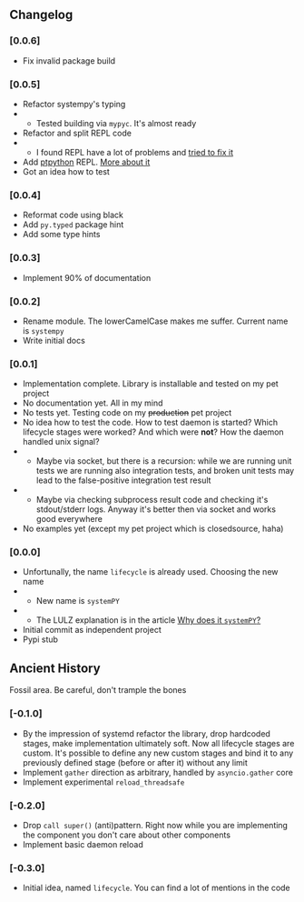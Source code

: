 ## Changelog

### [0.0.6]

- Fix invalid package build

### [0.0.5]

- Refactor systempy's typing
- - Tested building via `mypyc`. It's almost ready
- Refactor and split REPL code
- - I found REPL have a lot of problems and
    [tried to fix it](../marginal_notes/repl_pain)
- Add [ptpython](https://github.com/prompt-toolkit/ptpython) REPL.
  [More about it](../../examples/self-hosted/repl#ptrepl-extension)
- Got an idea how to test

### [0.0.4]

- Reformat code using black
- Add `py.typed` package hint
- Add some type hints

### [0.0.3]

- Implement 90% of documentation

### [0.0.2]

- Rename module. The lowerCamelCase makes me suffer. Current name is `systempy`
- Write initial docs

### [0.0.1]

- Implementation complete. Library is installable and tested on my pet project
- No documentation yet. All in my mind
- No tests yet. Testing code on my ~~production~~ pet project
- No idea how to test the code. How to test daemon is started? Which lifecycle
  stages were worked? And which were **not**? How the daemon handled unix signal?
- - Maybe via socket, but there is a recursion: while we are running unit tests
    we are running also integration tests, and broken unit tests may lead to the
    false-positive integration test result
- - Maybe via checking subprocess result code and checking it's stdout/stderr
    logs. Anyway it's better then via socket and works good everywhere
- No examples yet (except my pet project which is closedsource, haha)

### [0.0.0]

- Unfortunally, the name `lifecycle` is already used. Choosing the new name
- - New name is `systemPY`
- - The LULZ explanation is in the article
    [Why does it `systemPY`?](https://telegra.ph/Why-does-it-systemPY-08-12)
- Initial commit as independent project
- Pypi stub

## Ancient History

Fossil area. Be careful, don't trample the bones

### [-0.1.0]

- By the impression of systemd refactor the library, drop hardcoded stages,
  make implementation ultimately soft. Now all lifecycle stages are custom.
  It's possible to define any new custom stages and bind it to any previously
  defined stage (before or after it) without any limit
- Implement `gather` direction as arbitrary, handled by `asyncio.gather` core
- Implement experimental `reload_threadsafe`

### [-0.2.0]

- Drop `call super()` (anti)pattern. Right now while you are implementing the
  component you don't care about other components
- Implement basic daemon reload

### [-0.3.0]

- Initial idea, named `lifecycle`. You can find a lot of mentions in the code
